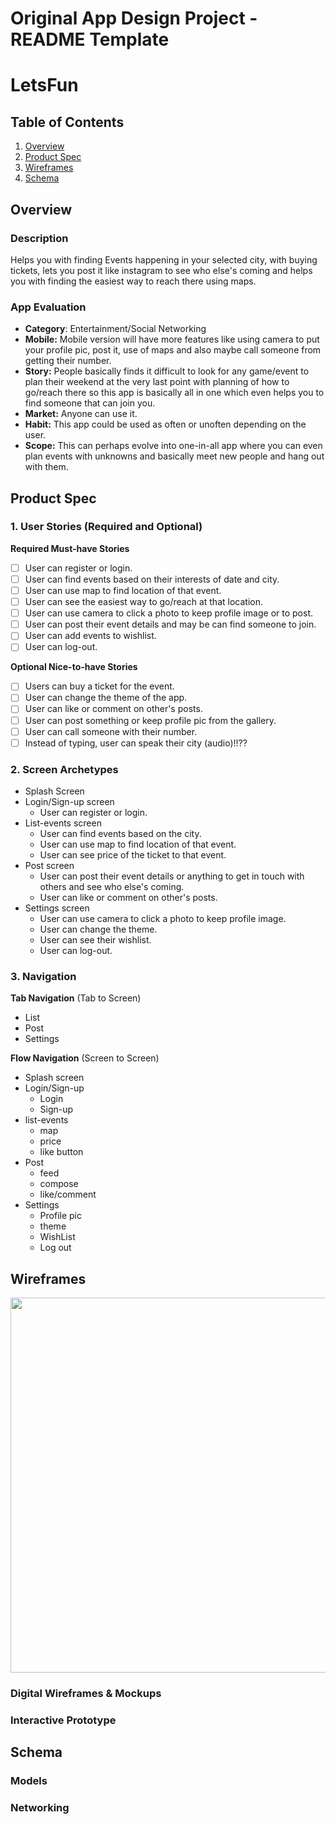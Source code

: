 Original App Design Project - README Template
===

# LetsFun

## Table of Contents
1. [Overview](#Overview)
1. [Product Spec](#Product-Spec)
1. [Wireframes](#Wireframes)
2. [Schema](#Schema)

## Overview
### Description
Helps you with finding Events happening in your selected city, with buying tickets, lets you post it like instagram to see who else's coming and helps you with finding the easiest way to reach there using maps.

### App Evaluation
- **Category**: Entertainment/Social Networking
- **Mobile:** Mobile version will have more features like using camera to put your profile pic, post it, use of maps and also maybe call someone from getting their number.
- **Story:** People basically finds it difficult to look for any game/event to plan their weekend at the very last point with planning of how to go/reach there so this app is basically all in one which even helps you to find someone that can join you. 
- **Market:** Anyone can use it. 
- **Habit:** This app could be used as often or unoften depending on the user.
- **Scope:** This can perhaps evolve into one-in-all app where you can even plan events with unknowns and basically meet new people and hang out with them.

## Product Spec

### 1. User Stories (Required and Optional)

**Required Must-have Stories**

* [ ] User can register or login.
* [ ] User can find events based on their interests of date and city.
* [ ] User can use map to find location of that event.
* [ ] User can see the easiest way to go/reach at that location.
* [ ] User can use camera to click a photo to keep profile image or to post.
* [ ] User can post their event details and may be can find someone to join.
* [ ] User can add events to wishlist.
* [ ] User can log-out.

**Optional Nice-to-have Stories**

* [ ] Users can buy a ticket for the event.
* [ ] User can change the theme of the app.
* [ ] User can like or comment on other's posts.
* [ ] User can post something or keep profile pic from the gallery.
* [ ] User can call someone with their number.
* [ ] Instead of typing, user can speak their city (audio)!!??

### 2. Screen Archetypes

* Splash Screen
* Login/Sign-up screen
   * User can register or login.
* List-events screen
    * User can find events based on the city.
    * User can use map to find location of that event.
    * User can see price of the ticket to that event.
 * Post screen
   * User can post their event details or anything to get in touch with others and see who else's coming.
   * User can like or comment on other's posts. 
 * Settings screen
   * User can use camera to click a photo to keep profile image.
   * User can change the theme.
   * User can see their wishlist.
   * User can log-out.

### 3. Navigation

**Tab Navigation** (Tab to Screen)

* List
* Post
* Settings

**Flow Navigation** (Screen to Screen)

* Splash screen
* Login/Sign-up
   * Login
   * Sign-up
*  list-events
     * map
     * price
     * like button
* Post
   * feed
   * compose
   * like/comment
 * Settings
   * Profile pic
   * theme
   * WishList
   * Log out

## Wireframes
<img src="https://imgur.com/UxTeLAz.gif" width=600>

### Digital Wireframes & Mockups

### Interactive Prototype

## Schema 
### Models

### Networking
